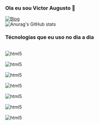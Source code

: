 ### Ola eu sou Victor Augusto 👋


[![Blog](https://img.shields.io/badge/LinkedIn-0077B5?style=for-the-badge&logo=linkedin&logoColor=white)](https://www.linkedin.com/in/victor-augusto-almeida-silva-367149237/)
<br/>
![Anurag's GitHub stats](https://github-readme-stats.vercel.app/api?username=VictorAlmeidaSiLva&show_icons=true&theme=radical)

### Técnologias que eu uso no dia a dia
<div style ="display: inline_block"><br/>
  <img align="center" alt="html5" src="https://img.shields.io/badge/HTML5-E34F26?style=for-the-badge&logo=html5&logoColor=white"/>
  </div>
  <div style ="display: inline_block"><br/>
  <img align="center" alt="html5" src="https://img.shields.io/badge/CSS3-1572B6?style=for-the-badge&logo=css3&logoColor=white"/>
  </div>
  <div style ="display: inline_block"><br/>
  <img align="center" alt="html5" src="https://img.shields.io/badge/JavaScript-323330?style=for-the-badge&logo=javascript&logoColor=F7DF1E"/>
  </div>
  <div style ="display: inline_block"><br/>
  <img align="center" alt="html5" src="https://img.shields.io/badge/Vue.js-35495E?style=for-the-badge&logo=vue.js&logoColor=4FC08D"/>
  </div>
  <div style ="display: inline_block"><br/>
  <img align="center" alt="html5" src="https://img.shields.io/badge/React-20232A?style=for-the-badge&logo=react&logoColor=61DAFB"/>
  </div>
  <div style ="display: inline_block"><br/>
  <img align="center" alt="html5" src="https://img.shields.io/badge/Express.js-404D59?style=for-the-badge"/>
  </div>
  <div style ="display: inline_block"><br/>
  <img align="center" alt="html5" src="https://img.shields.io/badge/Bootstrap-563D7C?style=for-the-badge&logo=bootstrap&logoColor=white"/>
  </div>
